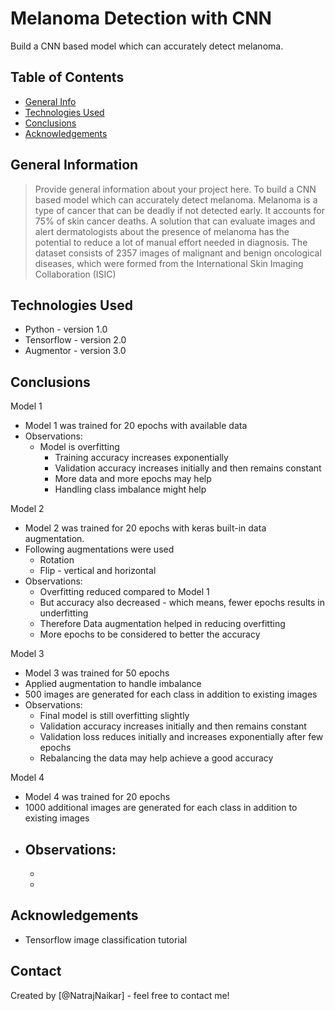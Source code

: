 # Melanoma Detection with CNN
Build a CNN based model which can accurately detect melanoma.


## Table of Contents
* [General Info](#general-information)
* [Technologies Used](#technologies-used)
* [Conclusions](#conclusions)
* [Acknowledgements](#acknowledgements)


## General Information
>Provide general information about your project here.
>To build a CNN based model which can accurately detect melanoma.
>Melanoma is a type of cancer that can be deadly if not detected early. It accounts for 75% of skin cancer deaths.
>A solution that can evaluate images and alert dermatologists about the presence of melanoma has the potential to reduce a lot of manual effort needed in    diagnosis.
> The dataset consists of 2357 images of malignant and benign oncological diseases, which were formed from the International Skin Imaging Collaboration (ISIC)


## Technologies Used
- Python - version 1.0
- Tensorflow - version 2.0
- Augmentor - version 3.0


## Conclusions
Model 1
- Model 1 was trained for 20 epochs with available data
- Observations:
    - Model is overfitting
        - Training accuracy increases exponentially
        - Validation accuracy increases initially and then remains constant
        - More data and more epochs may help
        - Handling class imbalance might help


Model 2
- Model 2 was trained for 20 epochs with keras built-in data augmentation.
- Following augmentations were used
   - Rotation
   - Flip - vertical and horizontal
- Observations:
   - Overfitting reduced compared to Model 1
   - But accuracy also decreased - which means, fewer epochs results in underfitting
   - Therefore Data augmentation helped in reducing overfitting
   - More epochs to be considered to better the accuracy


Model 3
- Model 3 was trained for 50 epochs
- Applied augmentation to handle imbalance
- 500 images are generated for each class in addition to existing images
- Observations:
  - Final model is still overfitting slightly
  - Validation accuracy increases initially and then remains constant
  - Validation loss reduces initially and increases exponentially after few epochs
  - Rebalancing the data may help achieve a good accuracy 

Model 4
- Model 4 was trained for 20 epochs
- 1000 additional images are generated for each class in addition to existing images
- Observations:
  - 
  - 
  - 


## Acknowledgements
- Tensorflow image classification tutorial


## Contact
Created by [@NatrajNaikar] - feel free to contact me!
